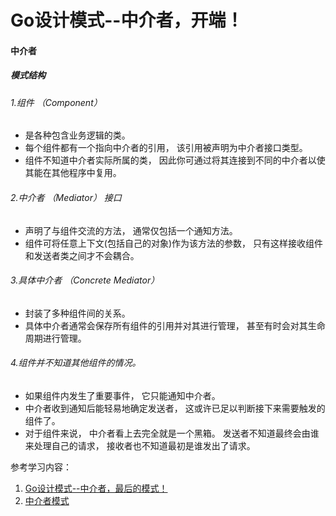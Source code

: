 # Go设计模式--中介者，开端！

#### 中介者
##### 模式结构
###### 1.组件 （Component）
+ 是各种包含业务逻辑的类。
+ 每个组件都有一个指向中介者的引用， 该引用被声明为中介者接口类型。
+ 组件不知道中介者实际所属的类， 因此你可通过将其连接到不同的中介者以使其能在其他程序中复用。
###### 2.中介者 （Mediator） 接口
+ 声明了与组件交流的方法， 通常仅包括一个通知方法。
+ 组件可将任意上下文(包括自己的对象)作为该方法的参数， 只有这样接收组件和发送者类之间才不会耦合。
###### 3.具体中介者 （Concrete Mediator）
+ 封装了多种组件间的关系。
+ 具体中介者通常会保存所有组件的引用并对其进行管理， 甚至有时会对其生命周期进行管理。
###### 4.组件并不知道其他组件的情况。
+ 如果组件内发生了重要事件， 它只能通知中介者。
+ 中介者收到通知后能轻易地确定发送者， 这或许已足以判断接下来需要触发的组件了。
+ 对于组件来说， 中介者看上去完全就是一个黑箱。 发送者不知道最终会由谁来处理自己的请求， 接收者也不知道最初是谁发出了请求。

参考学习内容：
1. [Go设计模式--中介者，最后的模式！](https://mp.weixin.qq.com/s/91-XUm5Gn9oQLd_F4dLb3A)
2. [中介者模式](https://refactoringguru.cn/design-patterns/mediator)